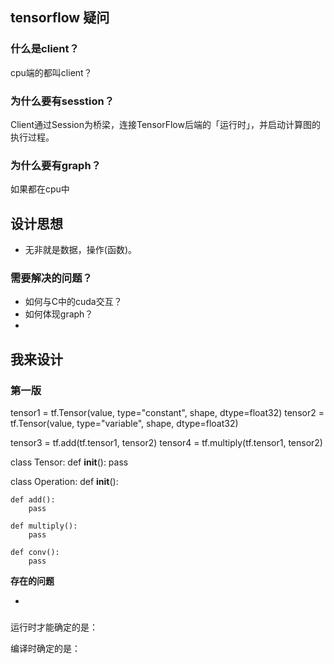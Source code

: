 

## tensorflow 疑问
### 什么是client？
cpu端的都叫client？



### 为什么要有sesstion？
Client通过Session为桥梁，连接TensorFlow后端的「运行时」，并启动计算图的执行过程。

### 为什么要有graph？
如果都在cpu中 




## 设计思想

- 无非就是数据，操作(函数)。

### 需要解决的问题？

- 如何与C中的cuda交互？
- 如何体现graph？
- 

## 我来设计


### 第一版


tensor1 = tf.Tensor(value, type="constant", shape, dtype=float32)
tensor2 = tf.Tensor(value, type="variable", shape, dtype=float32)

tensor3 = tf.add(tf.tensor1, tensor2)
tensor4 = tf.multiply(tf.tensor1, tensor2)


class Tensor:
    def __init__():
        pass



class Operation:
    def __init__():


    def add():
        pass

    def multiply():
        pass

    def conv():
        pass

**存在的问题**

* 

###





运行时才能确定的是：


编译时确定的是：



